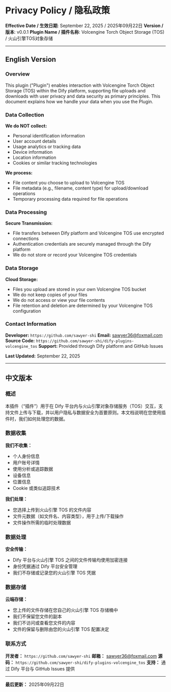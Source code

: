 # Privacy Policy / 隐私政策

**Effective Date / 生效日期**: September 22, 2025 / 2025年09月22日
**Version / 版本**: v0.0.1
**Plugin Name / 插件名称**: Volcengine Torch Object Storage (TOS) / 火山引擎TOS对象存储

--- 

## English Version

### Overview

This plugin ("Plugin") enables interaction with Volcengine Torch Object Storage (TOS) within the Dify platform, supporting file uploads and downloads with user privacy and data security as primary principles. This document explains how we handle your data when you use the Plugin.

### Data Collection

**We do NOT collect:**
- Personal identification information
- User account details
- Usage analytics or tracking data
- Device information
- Location information
- Cookies or similar tracking technologies

**We process:**
- File content you choose to upload to Volcengine TOS
- File metadata (e.g., filename, content type) for upload/download operations
- Temporary processing data required for file operations

### Data Processing

**Secure Transmission:**
- File transfers between Dify platform and Volcengine TOS use encrypted connections
- Authentication credentials are securely managed through the Dify platform
- We do not store or record your Volcengine TOS credentials

### Data Storage

**Cloud Storage:**
- Files you upload are stored in your own Volcengine TOS bucket
- We do not keep copies of your files
- We do not access or view your file contents
- File retention and deletion are determined by your Volcengine TOS configuration

### Contact Information

**Developer:** `https://github.com/sawyer-shi`
**Email:** sawyer36@foxmail.com
**Source Code:** `https://github.com/sawyer-shi/dify-plugins-volcengine_tos`
**Support:** Provided through Dify platform and GitHub Issues

**Last Updated:** September 22, 2025

---

## 中文版本

### 概述

本插件（“插件”）用于在 Dify 平台内与火山引擎对象存储服务（TOS）交互，支持文件上传与下载，并以用户隐私与数据安全为首要原则。本文档说明在您使用插件时，我们如何处理您的数据。

### 数据收集

**我们不收集：**
- 个人身份信息
- 用户账号详情
- 使用分析或追踪数据
- 设备信息
- 位置信息
- Cookie 或类似追踪技术

**我们处理：**
- 您选择上传到火山引擎 TOS 的文件内容
- 文件元数据（如文件名、内容类型），用于上传/下载操作
- 文件操作所需的临时处理数据

### 数据处理

**安全传输：**
- Dify 平台与火山引擎 TOS 之间的文件传输均使用加密连接
- 身份凭据通过 Dify 平台安全管理
- 我们不存储或记录您的火山引擎 TOS 凭据

### 数据存储

**云端存储：**
- 您上传的文件存储在您自己的火山引擎 TOS 存储桶中
- 我们不保留您文件的副本
- 我们不访问或查看您文件的内容
- 文件的保留与删除由您的火山引擎 TOS 配置决定

### 联系方式

**开发者：** `https://github.com/sawyer-shi`
**邮箱：** sawyer36@foxmail.com
**源码：** `https://github.com/sawyer-shi/dify-plugins-volcengine_tos`
**支持：** 通过 Dify 平台与 GitHub Issues 提供

---

**最后更新：** 2025年09月22日
